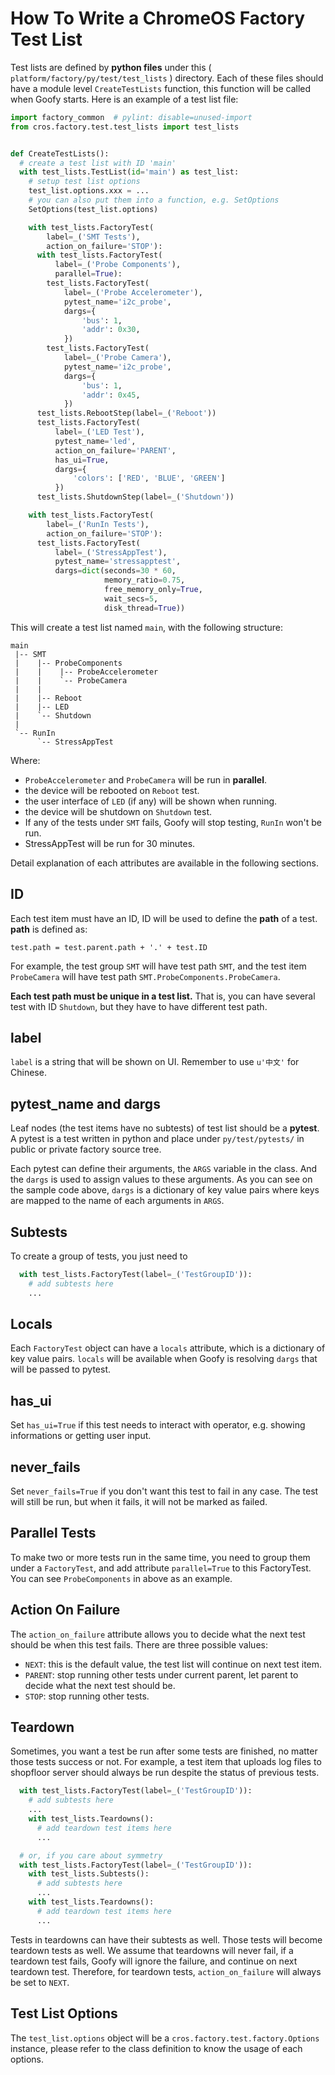 # How To Write a ChromeOS Factory Test List
Test lists are defined by **python files** under this
( `platform/factory/py/test/test_lists` ) directory.  Each of these files
should have a module level `CreateTestLists` function, this function will be
called
when Goofy starts.  Here is an example of a test list file:

```python
import factory_common  # pylint: disable=unused-import
from cros.factory.test.test_lists import test_lists


def CreateTestLists():
  # create a test list with ID 'main'
  with test_lists.TestList(id='main') as test_list:
    # setup test list options
    test_list.options.xxx = ...
    # you can also put them into a function, e.g. SetOptions
    SetOptions(test_list.options)

    with test_lists.FactoryTest(
        label=_('SMT Tests'),
        action_on_failure='STOP'):
      with test_lists.FactoryTest(
          label=_('Probe Components'),
          parallel=True):
        test_lists.FactoryTest(
            label=_('Probe Accelerometer'),
            pytest_name='i2c_probe',
            dargs={
                'bus': 1,
                'addr': 0x30,
            })
        test_lists.FactoryTest(
            label=_('Probe Camera'),
            pytest_name='i2c_probe',
            dargs={
                'bus': 1,
                'addr': 0x45,
            })
      test_lists.RebootStep(label=_('Reboot'))
      test_lists.FactoryTest(
          label=_('LED Test'),
          pytest_name='led',
          action_on_failure='PARENT',
          has_ui=True,
          dargs={
              'colors': ['RED', 'BLUE', 'GREEN']
          })
      test_lists.ShutdownStep(label=_('Shutdown'))

    with test_lists.FactoryTest(
        label=_('RunIn Tests'),
        action_on_failure='STOP'):
      test_lists.FactoryTest(
          label=_('StressAppTest'),
          pytest_name='stressapptest',
          dargs=dict(seconds=30 * 60,
                     memory_ratio=0.75,
                     free_memory_only=True,
                     wait_secs=5,
                     disk_thread=True))
```

This will create a test list named `main`, with the following structure:

```text
main
 |-- SMT
 |    |-- ProbeComponents
 |    |    |-- ProbeAccelerometer
 |    |    `-- ProbeCamera
 |    |
 |    |-- Reboot
 |    |-- LED
 |    `-- Shutdown
 |
 `-- RunIn
      `-- StressAppTest
```

Where:
* `ProbeAccelerometer` and `ProbeCamera` will be run in **parallel**.
* the device will be rebooted on `Reboot` test.
* the user interface of `LED` (if any) will be shown when running.
* the device will be shutdown on `Shutdown` test.
* If any of the tests under `SMT` fails, Goofy will stop testing, `RunIn` won't
    be run.
* StressAppTest will be run for 30 minutes.

Detail explanation of each attributes are available in the following sections.

## ID
Each test item must have an ID, ID will be used to define the **path** of a
test.  **path** is defined as:

`test.path = test.parent.path + '.' + test.ID`

For example, the test group `SMT` will have test path `SMT`, and the test item
`ProbeCamera` will have test path `SMT.ProbeComponents.ProbeCamera`.

**Each test path must be unique in a test list.**  That is, you can have several
test with ID `Shutdown`, but they have to have different test path.

## label
`label` is a string that will be shown on UI. Remember to use `u'中文'` for
Chinese.

## pytest_name and dargs
Leaf nodes (the test items have no subtests) of test list should be a
**pytest**.  A pytest is a test written in python and place under
`py/test/pytests/` in public or private factory source tree.

Each pytest can define their arguments, the `ARGS` variable in the class.  And
the `dargs` is used to assign values to these arguments.  As you can see on the
sample code above, `dargs` is a dictionary of key value pairs where keys are
mapped to the name of each arguments in `ARGS`.

## Subtests
To create a group of tests, you just need to

```python
  with test_lists.FactoryTest(label=_('TestGroupID')):
    # add subtests here
    ...
```

## Locals
Each `FactoryTest` object can have a `locals` attribute, which is a dictionary
of key value pairs.  `locals` will be available when Goofy is resolving `dargs`
that will be passed to pytest.

## has_ui
Set `has_ui=True` if this test needs to interact with operator, e.g. showing
informations or getting user input.

## never_fails
Set `never_fails=True` if you don't want this test to fail in any case.
The test will still be run, but when it fails, it will not be marked as failed.

## Parallel Tests
To make two or more tests run in the same time, you need to group them under a
`FactoryTest`, and add attribute `parallel=True` to this FactoryTest.
You can see `ProbeComponents` in above as an example.

## Action On Failure
The `action_on_failure` attribute allows you to decide what the next test should
be when this test fails.  There are three possible values:
* `NEXT`: this is the default value, the test list will continue on next test
    item.
* `PARENT`: stop running other tests under current parent, let parent to decide
    what the next test should be.
* `STOP`: stop running other tests.

## Teardown
Sometimes, you want a test be run after some tests are finished, no matter
those tests success or not.  For example, a test item that uploads log files to
shopfloor server should always be run despite the status of previous tests.

```python
  with test_lists.FactoryTest(label=_('TestGroupID')):
    # add subtests here
    ...
    with test_lists.Teardowns():
      # add teardown test items here
      ...

  # or, if you care about symmetry
  with test_lists.FactoryTest(label=_('TestGroupID')):
    with test_lists.Subtests():
      # add subtests here
      ...
    with test_lists.Teardowns():
      # add teardown test items here
      ...
```

Tests in teardowns can have their subtests as well.  Those tests will become
teardown tests as well.  We assume that teardowns will never fail, if a teardown
test fails, Goofy will ignore the failure, and continue on next teardown test.
Therefore, for teardown tests, `action_on_failure` will always be set to `NEXT`.

## Test List Options
The `test_list.options` object will be a `cros.factory.test.factory.Options`
instance, please refer to the class definition to know the usage of each
options.
